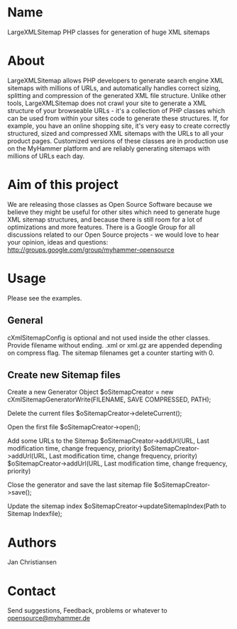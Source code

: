 # Name
LargeXMLSitemap
PHP classes for generation of huge XML sitemaps

# About
LargeXMLSitemap allows PHP developers to generate search engine XML sitemaps
with millions of URLs, and automatically handles correct sizing, splitting and
compression of the generated XML file structure. Unlike other tools,
LargeXMLSitemap does not crawl your site to generate a XML structure of your
browseable URLs - it's a collection of PHP classes which can be used from
within your sites code to generate these structures. If, for example, you have
an online shopping site, it's very easy to create correctly structured, sized
and compressed XML sitemaps with the URLs to all your product pages.
Customized versions of these classes are in production use on the MyHammer
platform and are reliably generating sitemaps with millions of URLs each day.

# Aim of this project
We are releasing those classes as Open Source Software because we believe
they might be useful for other sites which need to generate huge XML sitemap
structures, and because there is still room for a lot of optimizations and more
features. There is a Google Group for all discussions related to our
Open Source projects - we would love to hear your opinion, ideas and questions:
http://groups.google.com/group/myhammer-opensource

# Usage
Please see the examples.

## General
cXmlSitemapConfig is optional and not used inside the other classes.
Provide filename without ending. .xml or xml.gz are appended depending on compress flag.
The sitemap filenames get a counter starting with 0.

## Create new Sitemap files
Create a new Generator Object
	$oSitemapCreator = new cXmlSitemapGeneratorWrite(FILENAME, SAVE COMPRESSED, PATH);

Delete the current files
	$oSitemapCreator->deleteCurrent();

Open the first file
	$oSitemapCreator->open();

Add some URLs to the Sitemap
	$oSitemapCreator->addUrl(URL, Last modification time, change frequency, priority)
	$oSitemapCreator->addUrl(URL, Last modification time, change frequency, priority)
	$oSitemapCreator->addUrl(URL, Last modification time, change frequency, priority)

Close the generator and save the last sitemap file
	$oSitemapCreator->save();

Update the sitemap index
	$oSitemapCreator->updateSitemapIndex(Path to Sitemap Indexfile);

# Authors
Jan Christiansen

# Contact
Send suggestions, Feedback, problems or whatever to opensource@myhammer.de
